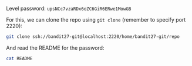 Level password: `upsNCc7vzaRDx6oZC6GiR6ERwe1MowGB`

For this, we can clone the repo using `git clone` (remember to specify port 2220):

```sh
git clone ssh://bandit27-git@localhost:2220/home/bandit27-git/repo
```

And read the README for the password:

```sh
cat README
```
